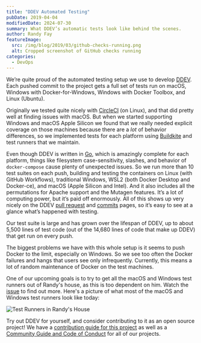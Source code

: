 ```yaml
---
title: "DDEV Automated Testing"
pubDate: 2019-04-04
modifiedDate: 2024-07-30
summary: What DDEV’s automatic tests look like behind the scenes.
author: Randy Fay
featureImage:
  src: /img/blog/2019/03/github-checks-running.png
  alt: Cropped screenshot of GitHub checks running
categories:
  - DevOps
---
```


We’re quite proud of the automated testing setup we use to develop [DDEV](https://github.com/ddev/ddev). Each pushed commit to the project gets a full set of tests run on macOS, Windows with Docker-for-Windows, Windows with Docker Toolbox, and Linux (Ubuntu).

Originally we tested quite nicely with [CircleCI](https://circleci.com) (on Linux), and that did pretty well at finding issues with macOS. But when we started supporting Windows and macOS Apple Silicon we found that we really needed explicit coverage on those machines because there are a _lot_ of behavior differences, so we implemented tests for each platform using [Buildkite](https://buildkite.com) and test runners that we maintain.

Even though DDEV is written in [Go](https://golang.org/), which is amazingly complete for each platform, things like filesystem case-sensitivity, slashes, and behavior of `docker-compose` cause plenty of unexpected issues. So we run more than 10 test suites on each push, building and testing the containers on Linux (with GitHub Workflows), traditional Windows, WSL2 (both Docker Desktop and Docker-ce), and macOS (Apple Silicon and Intel). And it also includes all the permutations for Apache support and the Mutagen features. It’s a lot of computing power, but it’s paid off enormously. All of this shows up very nicely on the DDEV [pull request](https://github.com/ddev/ddev/pulls) and [commits](https://github.com/ddev/ddev/commits/master) pages, so it’s easy to see at a glance what’s happened with testing.

Our test suite is large and has grown over the lifespan of DDEV, up to about 5,500 lines of test code (out of the 14,680 lines of code that make up DDEV) that get run on every push.

The biggest problems we have with this whole setup is it seems to push Docker to the limit, especially on Windows. So we see too often the Docker failures and hangs that users see only infrequently. Currently, this means a lot of random maintenance of Docker on the test machines.

One of our upcoming goals is to try to get all the macOS and Windows test runners out of Randy's house, as this is too dependent on him. Watch the [issue](https://github.com/ddev/ddev/issues/6444) to find out more. Here's a picture of what most of the macOS and Windows test runners look like today:

![Test Runners in Randy's House](/img/blog/2024/07/test-runners-randys-house.jpg)

Try out DDEV for yourself, and consider contributing to it as an open source project! We have a [contribution guide for this project](https://github.com/ddev/ddev/blob/master/CONTRIBUTING.md) as well as a [Community Guide and Code of Conduct](https://github.com/ddev/community) for all of our projects.
